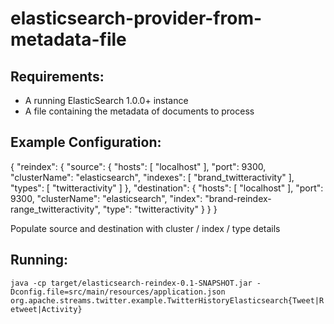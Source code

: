 elasticsearch-provider-from-metadata-file
==============================

Requirements:
-------------
 - A running ElasticSearch 1.0.0+ instance
 - A file containing the metadata of documents to process

Example Configuration:
----------------------

{
    "reindex": {
        "source": {
            "hosts": [
                "localhost"
            ],
            "port": 9300,
            "clusterName": "elasticsearch",
            "indexes": [
                "brand_twitteractivity"
            ],
            "types": [
                "twitteractivity"
            ]
        },
        "destination": {
            "hosts": [
                "localhost"
            ],
            "port": 9300,
            "clusterName": "elasticsearch",
            "index": "brand-reindex-range_twitteractivity",
            "type": "twitteractivity"
        }
    }
}

Populate source and destination with cluster / index / type details

Running:
--------

`java -cp target/elasticsearch-reindex-0.1-SNAPSHOT.jar -Dconfig.file=src/main/resources/application.json org.apache.streams.twitter.example.TwitterHistoryElasticsearch{Tweet|Retweet|Activity}`

